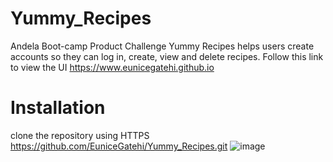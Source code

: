 # Yummy_Recipes
Andela Boot-camp Product Challenge
Yummy Recipes helps users create accounts so they can log in, create, view and delete recipes. 
Follow this link to view the UI https://www.eunicegatehi.github.io
# Installation
clone the repository using
 HTTPS https://github.com/EuniceGatehi/Yummy_Recipes.git
![image](Readme_image/home.PNG)